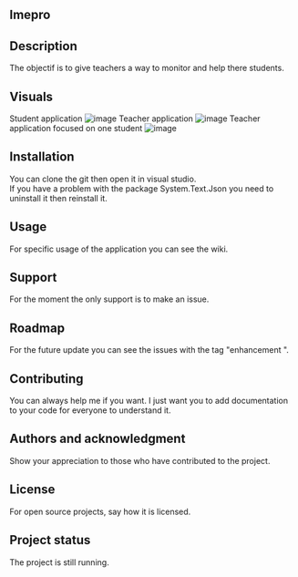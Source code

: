 ## Imepro

## Description
The objectif is to give teachers a way to monitor and help there students.

## Visuals
Student application
![image](https://github.com/stany24/Imepro/assets/94054868/b802b1ac-7fef-4ec8-857e-88bee5caf822)
Teacher application
![image](https://github.com/stany24/Imepro/assets/94054868/bac470a9-8221-443a-b0c6-62b6446447aa)
Teacher application focused on one student
![image](https://github.com/stany24/Imepro/assets/94054868/b74f8c5c-cf2b-41aa-9b4c-712aff1a574b)

## Installation
You can clone the git then open it in visual studio.  
If you have a problem with the package System.Text.Json you need to uninstall it then reinstall it. 

## Usage
For specific usage of the application you can see the wiki.

## Support
For the moment the only support is to make an issue.

## Roadmap
For the future update you can see the issues with the tag "enhancement ".

## Contributing
You can always help me if you want. I just want you to add documentation to your code for everyone to understand it.

## Authors and acknowledgment
Show your appreciation to those who have contributed to the project.

## License
For open source projects, say how it is licensed.

## Project status
The project is still running.
